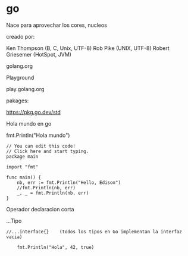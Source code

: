 # go

Nace para aprovechar los cores, nucleos

creado por:

Ken Thompson (B, C, Unix, UTF-8)
Rob Pike (UNIX, UTF-8)
Robert Griesemer (HotSpot, JVM)

golang.org

Playground

play.golang.org

pakages:

https://pkg.go.dev/std


Hola mundo en go

fmt.Println("Hola mundo")


```
// You can edit this code!
// Click here and start typing.
package main

import "fmt"

func main() {
	nb, err := fmt.Println("Hello, Edison")
	//fmt.Println(nb, err)
	_, _ = fmt.Println(nb, err)
}
```

Operador declaracion corta

...Tipo

```
//...interface{}    (todos los tipos en Go implementan la interfaz vacia)

	fmt.Println("Hola", 42, true)


```


